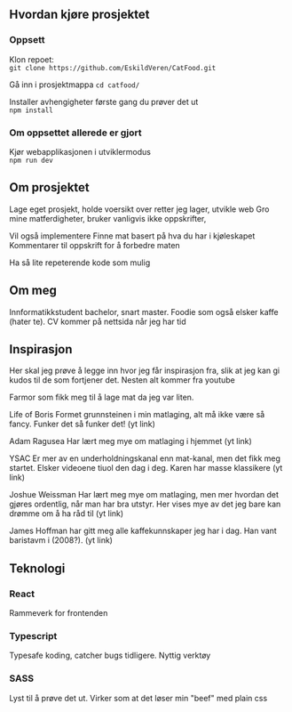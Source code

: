 ## Hvordan kjøre prosjektet
### Oppsett
Klon repoet:   
`git clone https://github.com/EskildVeren/CatFood.git`

Gå inn i prosjektmappa
`cd catfood/`

Installer avhengigheter første gang du prøver det ut  
`npm install`   

### Om oppsettet allerede er gjort
Kjør webapplikasjonen i utviklermodus   
`npm run dev`

## Om prosjektet
Lage eget prosjekt, holde voersikt over retter jeg lager, utvikle web
Gro mine matferdigheter, bruker vanligvis ikke oppskrifter,

Vil også implementere
Finne mat basert på hva du har i kjøleskapet
Kommentarer til oppskrift for å forbedre maten

Ha så lite repeterende kode som mulig

## Om meg
Innformatikkstudent bachelor, snart master. Foodie som også elsker kaffe (hater te). 
CV kommer på nettsida når jeg har tid

## Inspirasjon
Her skal jeg prøve å legge inn hvor jeg får inspirasjon fra, slik at jeg kan gi kudos til de som fortjener det. Nesten alt kommer fra youtube

Farmor som fikk meg til å lage mat da jeg var liten. 

Life of Boris Formet grunnsteinen i min matlaging, alt må ikke være så fancy. Funker det så funker det! (yt link)

Adam Ragusea Har lært meg mye om matlaging i hjemmet (yt link)

YSAC Er mer av en underholdningskanal enn mat-kanal, men det fikk meg startet. Elsker videoene tiuol den dag i deg. Karen har masse klassikere (yt link)

Joshue Weissman Har lært meg mye om matlaging, men mer hvordan det gjøres ordentlig, når man har bra utstyr. Her vises mye av det jeg bare kan drømme om å ha råd til (yt link)

James Hoffman har gitt meg alle kaffekunnskaper jeg har i dag. Han vant baristavm i (2008?). (yt link)

## Teknologi
### React
Rammeverk for frontenden
### Typescript
Typesafe koding, catcher bugs tidligere. Nyttig verktøy
### SASS
Lyst til å prøve det ut. Virker som at det løser min "beef"  med plain css
